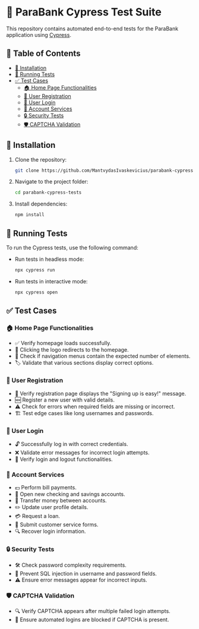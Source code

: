 # 🚀 ParaBank Cypress Test Suite

This repository contains automated end-to-end tests for the ParaBank application using [Cypress](https://www.cypress.io/).

## 📜 Table of Contents

- [💾 Installation](#installation)
- [🧪 Running Tests](#running-tests)
- [✅ Test Cases](#test-cases)
  - [🏠 Home Page Functionalities](#home-page-functionalities)
  - [📝 User Registration](#user-registration)
  - [🔑 User Login](#user-login)
  - [🏦 Account Services](#account-services)
  - [🔒 Security Tests](#security-tests)
  - [🛡 CAPTCHA Validation](#captcha-validation)

## 💾 Installation

1. Clone the repository:
   ```sh
   git clone https://github.com/MantvydasIvaskevicius/parabank-cypress-tests.git
   ```
2. Navigate to the project folder:
   ```sh
   cd parabank-cypress-tests
   ```
3. Install dependencies:
   ```sh
   npm install
   ```

## 🧪 Running Tests

To run the Cypress tests, use the following command:

- Run tests in headless mode:
  ```sh
  npx cypress run
  ```
- Run tests in interactive mode:
  ```sh
  npx cypress open
  ```

## ✅ Test Cases

### 🏠 Home Page Functionalities

- ✅ Verify homepage loads successfully.
- 🔄 Clicking the logo redirects to the homepage.
- 📌 Check if navigation menus contain the expected number of elements.
- 🏷 Validate that various sections display correct options.

### 📝 User Registration

- 📩 Verify registration page displays the "Signing up is easy!" message.
- 🆕 Register a new user with valid details.
- ⚠️ Check for errors when required fields are missing or incorrect.
- 🏗 Test edge cases like long usernames and passwords.

### 🔑 User Login

- 🔓 Successfully log in with correct credentials.
- ❌ Validate error messages for incorrect login attempts.
- 🔄 Verify login and logout functionalities.

### 🏦 Account Services

- 💵 Perform bill payments.
- 🏧 Open new checking and savings accounts.
- 🔁 Transfer money between accounts.
- ✏️ Update user profile details.
- 💳 Request a loan.
- 📝 Submit customer service forms.
- 🔍 Recover login information.

### 🔒 Security Tests

- 🛠 Check password complexity requirements.
- 🚫 Prevent SQL injection in username and password fields.
- ⚠️ Ensure error messages appear for incorrect inputs.

### 🛡 CAPTCHA Validation

- 🔍 Verify CAPTCHA appears after multiple failed login attempts.
- 🚫 Ensure automated logins are blocked if CAPTCHA is present.
